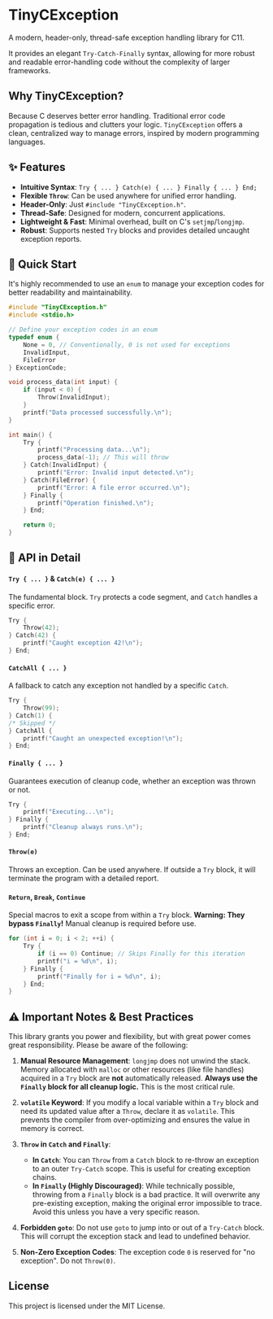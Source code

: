 
# TinyCException

A modern, header-only, thread-safe exception handling library for C11.

It provides an elegant `Try-Catch-Finally` syntax, allowing for more robust and readable error-handling code without the complexity of larger frameworks.

## Why TinyCException?

Because C deserves better error handling. Traditional error code propagation is tedious and clutters your logic. `TinyCException` offers a clean, centralized way to manage errors, inspired by modern programming languages.

## ✨ Features

-   **Intuitive Syntax**: `Try { ... } Catch(e) { ... } Finally { ... } End;`
-   **Flexible `Throw`**: Can be used anywhere for unified error handling.
-   **Header-Only**: Just `#include "TinyCException.h"`.
-   **Thread-Safe**: Designed for modern, concurrent applications.
-   **Lightweight & Fast**: Minimal overhead, built on C's `setjmp`/`longjmp`.
-   **Robust**: Supports nested `Try` blocks and provides detailed uncaught exception reports.

## 🚀 Quick Start

It's highly recommended to use an `enum` to manage your exception codes for better readability and maintainability.

```c
#include "TinyCException.h"
#include <stdio.h>

// Define your exception codes in an enum
typedef enum {
    None = 0, // Conventionally, 0 is not used for exceptions
    InvalidInput,
    FileError
} ExceptionCode;

void process_data(int input) {
    if (input < 0) {
        Throw(InvalidInput);
    }
    printf("Data processed successfully.\n");
}

int main() {
    Try {
        printf("Processing data...\n");
        process_data(-1); // This will throw
    } Catch(InvalidInput) {
        printf("Error: Invalid input detected.\n");
    } Catch(FileError) {
        printf("Error: A file error occurred.\n");
    } Finally {
        printf("Operation finished.\n");
    } End;

    return 0;
}
```

## 📖 API in Detail

#### `Try { ... }` & `Catch(e) { ... }`
The fundamental block. `Try` protects a code segment, and `Catch` handles a specific error.

```c
Try {
    Throw(42);
} Catch(42) {
    printf("Caught exception 42!\n");
} End;
```

#### `CatchAll { ... }`
A fallback to catch any exception not handled by a specific `Catch`.

```c
Try {
    Throw(99);
} Catch(1) {
/* Skipped */ 
} CatchAll {
    printf("Caught an unexpected exception!\n");
} End;
```

#### `Finally { ... }`
Guarantees execution of cleanup code, whether an exception was thrown or not.

```c
Try {
    printf("Executing...\n");
} Finally {
    printf("Cleanup always runs.\n");
} End;
```

#### `Throw(e)`
Throws an exception. Can be used anywhere. If outside a `Try` block, it will terminate the program with a detailed report.

#### `Return`, `Break`, `Continue`
Special macros to exit a scope from within a `Try` block. **Warning: They bypass `Finally`!** Manual cleanup is required before use.

```c
for (int i = 0; i < 2; ++i) {
    Try {
        if (i == 0) Continue; // Skips Finally for this iteration
        printf("i = %d\n", i);
    } Finally {
        printf("Finally for i = %d\n", i);
    } End;
}
```

## ⚠️ Important Notes & Best Practices

This library grants you power and flexibility, but with great power comes great responsibility. Please be aware of the following:

1.  **Manual Resource Management**: `longjmp` does not unwind the stack. Memory allocated with `malloc` or other resources (like file handles) acquired in a `Try` block are **not** automatically released. **Always use the `Finally` block for all cleanup logic.** This is the most critical rule.

2.  **`volatile` Keyword**: If you modify a local variable within a `Try` block and need its updated value after a `Throw`, declare it as `volatile`. This prevents the compiler from over-optimizing and ensures the value in memory is correct.

3.  **`Throw` in `Catch` and `Finally`**:
    *   **In `Catch`**: You can `Throw` from a `Catch` block to re-throw an exception to an outer `Try-Catch` scope. This is useful for creating exception chains.
    *   **In `Finally` (Highly Discouraged)**: While technically possible, throwing from a `Finally` block is a bad practice. It will overwrite any pre-existing exception, making the original error impossible to trace. Avoid this unless you have a very specific reason.

4.  **Forbidden `goto`**: Do not use `goto` to jump into or out of a `Try-Catch` block. This will corrupt the exception stack and lead to undefined behavior.

5.  **Non-Zero Exception Codes**: The exception code `0` is reserved for "no exception". Do not `Throw(0)`.

## License

This project is licensed under the MIT License.
